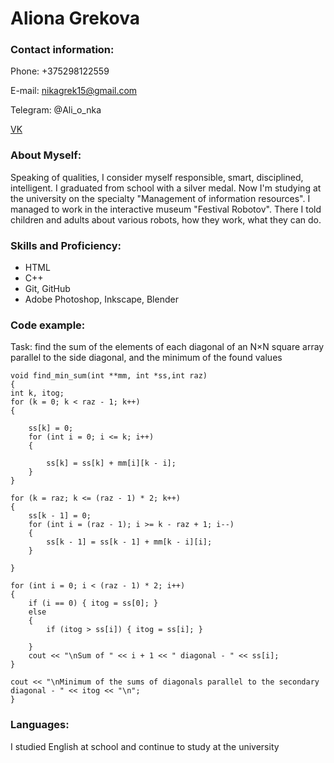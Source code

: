 # Aliona Grekova
### Contact information:
Phone: +375298122559

E-mail: nikagrek15@gmail.com

Telegram: @Ali_o_nka

[VK](https://vk.com/all_enchik)

### About Myself:
Speaking of qualities, I consider myself responsible, smart, disciplined, intelligent. I graduated from school with a silver medal. Now I'm studying at the university on the specialty "Management of information resources". I managed to work in the interactive museum "Festival Robotov". There I told children and adults about various robots, how they work, what they can do.
### Skills and Proficiency:
- HTML
- C++
- Git, GitHub
- Adobe Photoshop, Inkscape, Blender
### Code example:
Task: find the sum of the elements of each diagonal of an N×N square array parallel to the side diagonal, and the minimum of the found values

    void find_min_sum(int **mm, int *ss,int raz)
    {
    int k, itog;
    for (k = 0; k < raz - 1; k++)
    {

        ss[k] = 0;
        for (int i = 0; i <= k; i++)
        {

            ss[k] = ss[k] + mm[i][k - i];
        }
    }

    for (k = raz; k <= (raz - 1) * 2; k++)
    {
        ss[k - 1] = 0;
        for (int i = (raz - 1); i >= k - raz + 1; i--)
        {
            ss[k - 1] = ss[k - 1] + mm[k - i][i];
        }

    }

    for (int i = 0; i < (raz - 1) * 2; i++)
    {
        if (i == 0) { itog = ss[0]; }
        else
        {
            if (itog > ss[i]) { itog = ss[i]; }

        }
        cout << "\nSum of " << i + 1 << " diagonal - " << ss[i];
    }

    cout << "\nMinimum of the sums of diagonals parallel to the secondary diagonal - " << itog << "\n";
    }
### Languages:
I studied English at school and continue to study at the university
